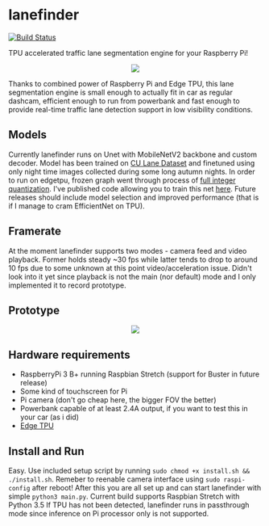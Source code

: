 # lanefinder

[![Build Status](https://travis-ci.org/xadrianzetx/lanefinder.svg?branch=master)](https://travis-ci.org/xadrianzetx/lanefinder)

TPU accelerated traffic lane segmentation engine for your Raspberry Pi!

<p align="center">
  <img src="https://i.imgur.com/J9y9tjR.gif">
</p>

Thanks to combined power of Raspberry Pi and Edge TPU, this lane segmentation engine is small enough to actually fit in car as regular dashcam, efficient enough to run from powerbank and fast enough to provide real-time traffic lane detection support in low visibility conditions.

## Models

Currently lanefinder runs on Unet with MobileNetV2 backbone and custom decoder. Model has been trained on [CU Lane Dataset](https://xingangpan.github.io/projects/CULane.html) and finetuned using only night time images collected during some long autumn nights. In order to run on edgetpu, frozen graph went through process of [full integer quantization](https://www.tensorflow.org/lite/performance/post_training_quantization#full_integer_quantization_of_weights_and_activations). I've published code allowing you to train this net [here](https://github.com/xadrianzetx/mobileunet-tensorflow). Future releases should include model selection and improved performance (that is if I manage to cram EfficientNet on TPU).

## Framerate

At the moment lanefinder supports two modes - camera feed and video playback. Former holds steady ~30 fps while latter tends to drop to around 10 fps due to some unknown at this point video/acceleration issue. Didn't look into it yet since playback is not the main (nor default) mode and I only implemented it to record prototype.

## Prototype

<p align="center">
  <img src="https://i.imgur.com/jq4uacw.gif">
</p>

## Hardware requirements

* RaspberryPi 3 B+ running Raspbian Stretch (support for Buster in future release)
* Some kind of touchscreen for Pi
* Pi camera (don't go cheap here, the bigger FOV the better)
* Powerbank capable of at least 2.4A output, if you want to test this in your car (as i did)
* [Edge TPU](https://coral.ai/products/accelerator)

## Install and Run

Easy. Use included setup script by running `sudo chmod +x install.sh && ./install.sh`. Remeber to reenable camera interface using `sudo raspi-config` after reboot! After this you are all set up and can start lanefinder with simple `python3 main.py`. Current build supports Raspbian Stretch with Python 3.5 If TPU has not been detected, lanefinder runs in passthrough mode since inference on Pi processor only is not supported.